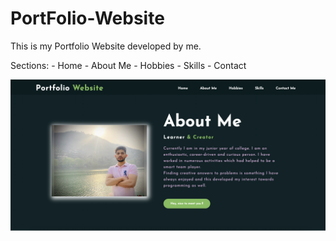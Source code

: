 # PortFolio-Website

This is my Portfolio Website developed by me.
 
 Sections:
     - Home 
     - About Me 
     - Hobbies 
     - Skills 
     - Contact 
     
<img src="portfolio.png">
